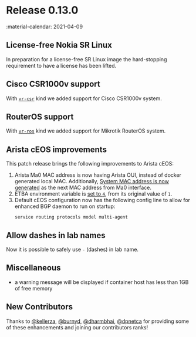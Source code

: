 # Release 0.13.0
:material-calendar: 2021-04-09

## License-free Nokia SR Linux
In preparation for a license-free SR Linux image the hard-stopping requirement to have a license has been lifted.

## Cisco CSR1000v support
With [`vr-csr`](../manual/kinds/vr-csr.md) kind we added support for Cisco CSR1000v system.

## RouterOS support
With [`vr-ros`](../manual/kinds/vr-ros.md) kind we added support for Mikrotik RouterOS system.

## Arista cEOS improvements
This patch release brings the following improvements to Arista cEOS:

1. Arista Ma0 MAC address is now having Arista OUI, instead of docker generated local MAC. Additionally, [System MAC address is now generated](https://github.com/srl-labs/containerlab/pull/362) as the next MAC address from Ma0 interface.
2. ETBA environment variable is [set to `4`](https://github.com/srl-labs/containerlab/pull/360), from its original value of `1`.
3. Default cEOS configuration now has the following config line to allow for enhanced BGP daemon to run on startup:
    ```
    service routing protocols model multi-agent
    ```

## Allow dashes in lab names
Now it is possible to safely use `-` (dashes) in lab name.

## Miscellaneous
* a warning message will be displayed if container host has less than 1GB of free memory

## New Contributors
Thanks to [@kellerza](https://github.com/kellerza), [@burnyd](https://github.com/burnyd), [@dharmbhai](https://github.com/dharmbhai), [@dpnetca](https://github.com/dpnetca) for providing some of these enhancements and joining our contributors ranks!